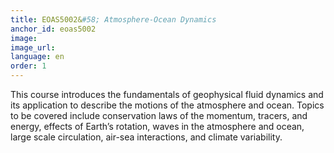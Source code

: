 ```yaml
---
title: EOAS5002&#58; Atmosphere-Ocean Dynamics
anchor_id: eoas5002
image:
image_url:
language: en
order: 1
---
```


This course introduces the fundamentals of geophysical fluid dynamics and its application to describe the motions of the atmosphere and ocean. Topics to be covered include conservation laws of the momentum, tracers, and energy, effects of Earth’s rotation, waves in the atmosphere and ocean, large scale circulation, air-sea interactions, and climate variability.
